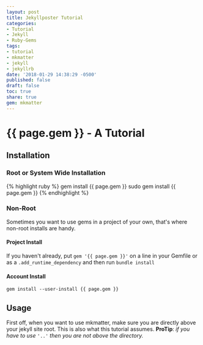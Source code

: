 ```yaml
---
layout: post
title: Jekyllposter Tutorial
categories:
- Tutorial
- Jekyll
- Ruby-Gems
tags:
- tutorial
- mkmatter
- jekyll
- jekyllrb
date: '2018-01-29 14:38:29 -0500'
published: false
draft: false
toc: true
share: true
gem: mkmatter
---
```

# {{ page.gem }} - A Tutorial

## Installation

### Root or System Wide Installation

{% highlight ruby %}
gem install {{ page.gem }}
sudo gem install {{ page.gem }}
{% endhighlight %}

### Non-Root

Sometimes you want to use gems in a project of your own, that's where non-root installs are handy.

#### Project Install

If you haven't already, put
`gem '{{ page.gem }}'` on a line in your Gemfile or as a `.add_runtime_dependency` and then run `bundle install`

#### Account Install

`gem install --user-install {{ page.gem }}`

## Usage

First off, when you want to use mkmatter, make sure you are directly above your jekyll site root. This is also what this tutorial assumes.
**ProTip**: *if you have to use* `'..'` *then you are not above the directory.*
